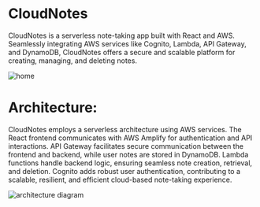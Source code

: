 # CloudNotes
CloudNotes is a serverless note-taking app built with React and AWS. Seamlessly integrating AWS services like Cognito, Lambda, API Gateway, and DynamoDB, CloudNotes offers a secure and scalable platform for creating, managing, and deleting notes.

![home](https://github.com/Cameron-Andrews-1/CloudNotes/assets/46200735/e88507f9-3d5e-4cd4-9b13-be2ca8c211a0)

# Architecture:
CloudNotes employs a serverless architecture using AWS services. The React frontend communicates with AWS Amplify for authentication and API interactions. API Gateway facilitates secure communication between the frontend and backend, while user notes are stored in DynamoDB. Lambda functions handle backend logic, ensuring seamless note creation, retrieval, and deletion. Cognito adds robust user authentication, contributing to a scalable, resilient, and efficient cloud-based note-taking experience.

![architecture diagram](https://github.com/Cameron-Andrews-1/CloudNotes/assets/46200735/4cdc1855-a51e-4607-a6df-b7b9b2579312)
